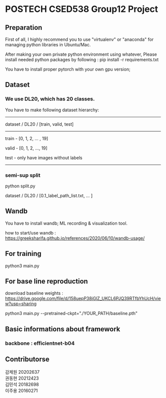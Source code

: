 # POSTECH CSED538 Group12 Project

## Preparation
First of all, I highly recommend you to use "virtualenv" or "anaconda" for managing python libraries in Ubuntu/Mac.

After making your own private python environment using whatever, Please install needed python packages by following : pip install -r requirements.txt

You have to install proper pytorch with your own gpu version; 

## Dataset
### We use DL20, which has 20 classes.
You have to make following dataset hierarchy:

---

dataset / DL20 / [train, valid, test]

---

train - [0, 1, 2, ... , 19]

valid - [0, 1, 2, ..., 19]

test - only have images without labels

---
### semi-sup split 
python split.py

dataset / DL20 / [0.1_label_path_list.txt, ... ]


## Wandb
You have to install wandb; ML recording & visualization tool.

how to start/use wandb : https://greeksharifa.github.io/references/2020/06/10/wandb-usage/

## For training
python3 main.py

## For base line reproduction
download baseline weights : https://drive.google.com/file/d/158uepP38iGlZ_UKCL6PJQ39RTfbYhUcH/view?usp=sharing

python3 main.py --pretrained-ckpt="./YOUR_PATH/baseline.pth"

## Basic informations about framework
### backbone : efficientnet-b04 

## Contributorse
감제원 20202637    
권동현 20212423     
김민석 20182698    
이주용 20160271
